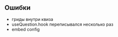 ## Ошибки

- гриды внутри квиза
- useQuestion.hook переписывался несколько раз
- embed config

[comment]: <> (&#40;мучали клиентов переустановкой кода&#41;)